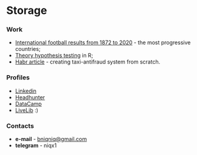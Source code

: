 # Storage

### Work

* [International football results from 1872 to 2020](https://www.kaggle.com/bashun/football-the-most-progressive-countries) - the most progressive countries;
* [Theory hypothesis testing](https://github.com/niqx/Storage/blob/master/hypo_test/Statistical_hypothesis_review.ipynb) in R;
* [Habr article](https://habr.com/ru/post/512752/) - creating taxi-antifraud system from scratch.

### Profiles
* [Linkedin](https://www.linkedin.com/in/bashun/)
* [Headhunter](https://krasnodar.hh.ru/applicant/resumes/view?resume=75e44a57ff03d347eb0039ed1f31314b474864)
* [DataCamp](https://www.datacamp.com/profile/niqx)
* [LiveLib](https://www.livelib.ru/reader/niqx?utm_source=livelib&utm_medium=usermenu) :)

### Contacts
* **e-mail** - bniqniq@gmail.com
* **telegram** - niqx1
